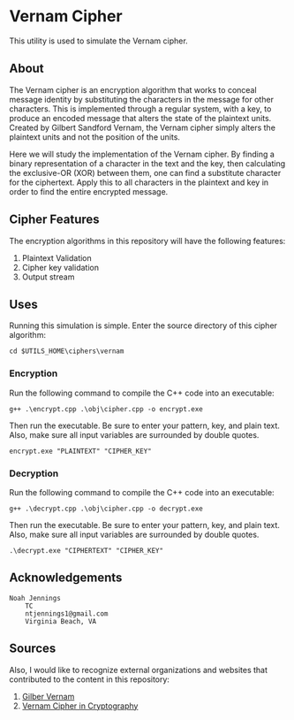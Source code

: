 # Vernam Cipher
This utility is used to simulate the Vernam cipher.

## About
The Vernam cipher is an encryption algorithm that works to conceal message identity by substituting the characters in the message for other characters. This is implemented through a regular system, with a key, to produce an encoded message that alters the state of the plaintext units. Created by Gilbert Sandford Vernam, the Vernam cipher simply alters the plaintext units and not the position of the units.

Here we will study the implementation of the Vernam cipher. By finding a binary representation of a character in the text and the key, then calculating the exclusive-OR (XOR) between them, one can find a substitute character for the ciphertext. Apply this to all characters in the plaintext and key in order to find the entire encrypted message.

## Cipher Features

The encryption algorithms in this repository will have the following features:

1. Plaintext Validation
2. Cipher key validation
3. Output stream

## Uses
Running this simulation is simple. Enter the source directory of this cipher algorithm: 

```
cd $UTILS_HOME\ciphers\vernam
```

### Encryption
Run the following command to compile the C++ code into an executable:

```
g++ .\encrypt.cpp .\obj\cipher.cpp -o encrypt.exe
```

Then run the executable. Be sure to enter your pattern, key, and plain text. Also, make sure all input variables are surrounded by double quotes.

```
encrypt.exe "PLAINTEXT" "CIPHER_KEY"
```

### Decryption
Run the following command to compile the C++ code into an executable:

```
g++ .\decrypt.cpp .\obj\cipher.cpp -o decrypt.exe
```

Then run the executable. Be sure to enter your pattern, key, and plain text. Also, make sure all input variables are surrounded by double quotes.

```
.\decrypt.exe "CIPHERTEXT" "CIPHER_KEY"
```

## Acknowledgements
```
Noah Jennings 
    TC 
    ntjennings1@gmail.com
    Virginia Beach, VA
```

## Sources

Also, I would like to recognize external organizations and websites that contributed to the content in this repository:

1. [Gilber Vernam](https://en.wikipedia.org/wiki/Gilbert_Vernam)
2. [Vernam Cipher in Cryptography](https://www.geeksforgeeks.org/computer-networks/vernam-cipher-in-cryptography/)